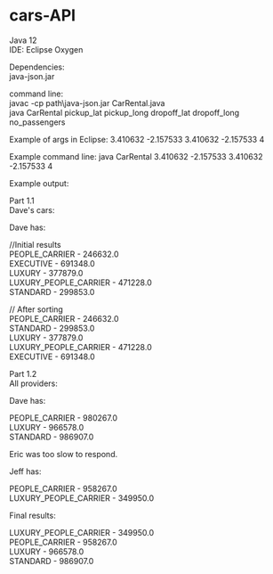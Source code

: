 # cars-API

Java 12  
IDE: Eclipse Oxygen  

Dependencies:  
java-json.jar  
  
command line:   
javac -cp path\java-json.jar CarRental.java  
java CarRental pickup_lat pickup_long dropoff_lat dropoff_long no_passengers  

Example of args in Eclipse:
3.410632 -2.157533 3.410632 -2.157533 4

Example command line: 
java CarRental 3.410632 -2.157533 3.410632 -2.157533 4

Example output:   
  
Part 1.1   
Dave's cars:  

Dave has:  

//Initial results  
PEOPLE_CARRIER - 246632.0  
EXECUTIVE - 691348.0  
LUXURY - 377879.0  
LUXURY_PEOPLE_CARRIER - 471228.0  
STANDARD - 299853.0  

// After sorting  
PEOPLE_CARRIER - 246632.0  
STANDARD - 299853.0  
LUXURY - 377879.0  
LUXURY_PEOPLE_CARRIER - 471228.0  
EXECUTIVE - 691348.0  
  
  
Part 1.2   
All providers:   

Dave has:  

PEOPLE_CARRIER - 980267.0  
LUXURY - 966578.0  
STANDARD - 986907.0  
  
Eric was too slow to respond.  
  
Jeff has:  
  
PEOPLE_CARRIER - 958267.0  
LUXURY_PEOPLE_CARRIER - 349950.0  

Final results:   
  
LUXURY_PEOPLE_CARRIER - 349950.0  
PEOPLE_CARRIER - 958267.0  
LUXURY - 966578.0  
STANDARD - 986907.0  
  
